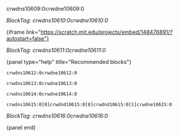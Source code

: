 crwdns10609:0crwdne10609:0

*BlockTag: crwdns10610:0crwdne10610:0*

{iframe link="https://scratch.mit.edu/projects/embed/148476891/?autostart=false"}

*BlockTag: crwdns10611:0crwdne10611:0*

{panel type="help" title="Recommended blocks"}

<pre><code class="scratch:split:random">crwdns10612:0crwdne10612:0
</code></pre>

<pre><code class="scratch:split:random">crwdns10613:0crwdne10613:0
</code></pre>

<pre><code class="scratch:split:random">crwdns10614:0crwdne10614:0
</code></pre>

<pre><code class="scratch:split:random">crwdns10615:0[0]crwdnd10615:0[0]crwdnd10615:0[1]crwdne10615:0
</code></pre>

*BlockTag: crwdns10616:0crwdne10616:0*

{panel end}